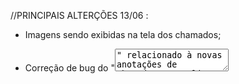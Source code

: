 //PRINCIPAIS ALTERÇÕES 13/06 :

* Imagens sendo exibidas na tela dos chamados;

* Correção de bug do "<textarea>" relacionado à novas anotações de chamados;

* Gráfico informativo dos chamados sendo DESENVOLVIDO AINDA, porém, comitado para novas alterações futuras

//PRINCIPAIS ALTERÇÕES 16/06 :

* INSTALEI O VITE, POIS NÃO ESTAVA NO REACT

* PEQUENAS CORREÇÕES NO CSS

//PRINCIPAIS ALTERÇÕES 21/06 :

* Gráfico funcionando

* Filtro do Gráfico comentado por enquanto para testes


//-----------------------------------------------------------------------------------------------------------------------------------//

// QUANDO FOR PARA ATUALIZAR O PROJETO NA VPS BASTA: 

1 - entrar na vps

2 - var/www/html/hcallAPI02

3 - dar um git pull para atualizar o repositorio

//-----------------------------------------------------------------------------------------------------------------------------------//